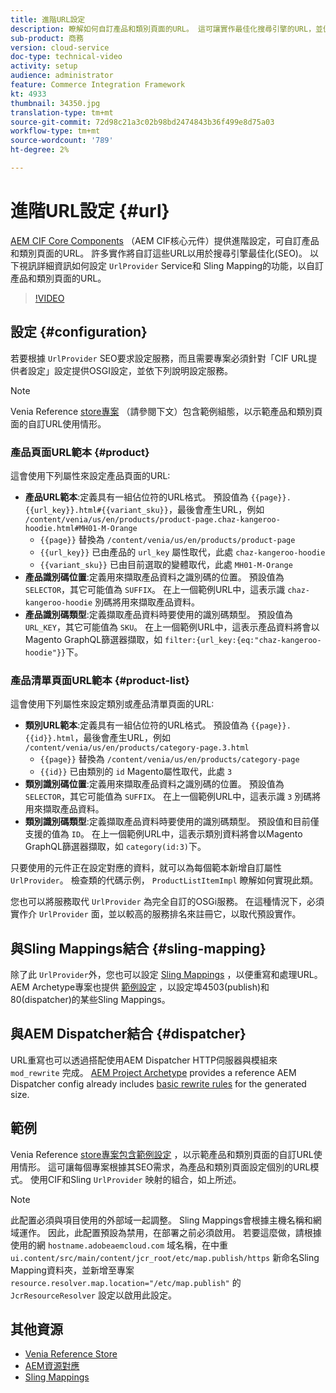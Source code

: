 ```yaml
---
title: 進階URL設定
description: 瞭解如何自訂產品和類別頁面的URL。 這可讓實作最佳化搜尋引擎的URL，並促進搜尋。
sub-product: 商務
version: cloud-service
doc-type: technical-video
activity: setup
audience: administrator
feature: Commerce Integration Framework
kt: 4933
thumbnail: 34350.jpg
translation-type: tm+mt
source-git-commit: 72d98c21a3c02b98bd2474843b36f499e8d75a03
workflow-type: tm+mt
source-wordcount: '789'
ht-degree: 2%

---
```



# 進階URL設定 {#url}

[AEM CIF Core Components](https://github.com/adobe/aem-core-cif-components) （AEM CIF核心元件）提供進階設定，可自訂產品和類別頁面的URL。 許多實作將自訂這些URL以用於搜尋引擎最佳化(SEO)。  以下視訊詳細資訊如何設定 `UrlProvider` Service和 [](https://sling.apache.org/documentation/the-sling-engine/mappings-for-resource-resolution.html) Sling Mapping的功能，以自訂產品和類別頁面的URL。

>[!VIDEO](https://video.tv.adobe.com/v/34350/?quality=12)

## 設定 {#configuration}

若要根據 `UrlProvider` SEO要求設定服務，而且需要專案必須針對「CIF URL提供者設定」設定提供OSGI設定，並依下列說明設定服務。

>[!NOTE]
>
> Venia Reference [store專案](https://github.com/adobe/aem-cif-guides-venia) （請參閱下文）包含範例組態，以示範產品和類別頁面的自訂URL使用情形。

### 產品頁面URL範本 {#product}

這會使用下列屬性來設定產品頁面的URL:

* **產品URL範本**:定義具有一組佔位符的URL格式。 預設值為 `{{page}}.{{url_key}}.html#{{variant_sku}}`，最後會產生URL，例如 `/content/venia/us/en/products/product-page.chaz-kangeroo-hoodie.html#MH01-M-Orange`
   * `{{page}}` 替換為 `/content/venia/us/en/products/product-page`
   * `{{url_key}}` 已由產品的 `url_key` 屬性取代，此處 `chaz-kangeroo-hoodie`
   * `{{variant_sku}}` 已由目前選取的變體取代，此處 `MH01-M-Orange`
* **產品識別碼位置**:定義用來擷取產品資料之識別碼的位置。 預設值為 `SELECTOR`，其它可能值為 `SUFFIX`。 在上一個範例URL中，這表示識 `chaz-kangeroo-hoodie` 別碼將用來擷取產品資料。
* **產品識別碼類型**:定義擷取產品資料時要使用的識別碼類型。 預設值為 `URL_KEY`，其它可能值為 `SKU`。 在上一個範例URL中，這表示產品資料將會以Magento GraphQL篩選器擷取，如 `filter:{url_key:{eq:"chaz-kangeroo-hoodie"}}`下。

### 產品清單頁面URL範本 {#product-list}

這會使用下列屬性來設定類別或產品清單頁面的URL:

* **類別URL範本**:定義具有一組佔位符的URL格式。 預設值為 `{{page}}.{{id}}.html`，最後會產生URL，例如 `/content/venia/us/en/products/category-page.3.html`
   * `{{page}}` 替換為 `/content/venia/us/en/products/category-page`
   * `{{id}}` 已由類別的 `id` Magento屬性取代，此處 `3`
* **類別識別碼位置**:定義用來擷取產品資料之識別碼的位置。 預設值為 `SELECTOR`，其它可能值為 `SUFFIX`。 在上一個範例URL中，這表示識 `3` 別碼將用來擷取產品資料。
* **類別識別碼類型**:定義擷取產品資料時要使用的識別碼類型。 預設值和目前僅支援的值為 `ID`。 在上一個範例URL中，這表示類別資料將會以Magento GraphQL篩選器擷取，如 `category(id:3)`下。

只要使用的元件正在設定對應的資料，就可以為每個範本新增自訂屬性 `UrlProvider`。 檢查類的代碼示例， `ProductListItemImpl` 瞭解如何實現此類。

您也可以將服務取代 `UrlProvider` 為完全自訂的OSGi服務。 在這種情況下，必須實作介 `UrlProvider` 面，並以較高的服務排名來註冊它，以取代預設實作。

## 與Sling Mappings結合 {#sling-mapping}

除了此 `UrlProvider`外，您也可以設定 [Sling Mappings](https://sling.apache.org/documentation/the-sling-engine/mappings-for-resource-resolution.html) ，以便重寫和處理URL。 AEM Archetype專案也提供 [範例設定](https://github.com/adobe/aem-cif-project-archetype/tree/master/src/main/archetype/samplecontent/src/main/content/jcr_root/etc/map.publish) ，以設定埠4503(publish)和80(dispatcher)的某些Sling Mappings。

## 與AEM Dispatcher結合 {#dispatcher}

URL重寫也可以透過搭配使用AEM Dispatcher HTTP伺服器與模組來 `mod_rewrite` 完成。 [AEM Project Archetype](https://github.com/adobe/aem-project-archetype) provides a reference AEM Dispatcher config already includes [basic rewrite rules](https://github.com/adobe/aem-project-archetype/tree/master/src/main/archetype/dispatcher.cloud) for the generated size.

## 範例

Venia Reference [store專案包含範例設定](https://github.com/adobe/aem-cif-guides-venia) ，以示範產品和類別頁面的自訂URL使用情形。 這可讓每個專案根據其SEO需求，為產品和類別頁面設定個別的URL模式。 使用CIF和Sling `UrlProvider` 映射的組合，如上所述。

>[!NOTE]
>
>此配置必須與項目使用的外部域一起調整。 Sling Mappings會根據主機名稱和網域運作。 因此，此配置預設為禁用，在部署之前必須啟用。 若要這麼做，請根據使用的網 `hostname.adobeaemcloud.com` 域名稱，在中重 `ui.content/src/main/content/jcr_root/etc/map.publish/https` 新命名Sling Mapping資料夾，並新增至專案 `resource.resolver.map.location="/etc/map.publish"` 的 `JcrResourceResolver` 設定以啟用此設定。

## 其他資源

* [Venia Reference Store](https://github.com/adobe/aem-cif-guides-venia)
* [AEM資源對應](https://docs.adobe.com/content/help/en/experience-manager-65/deploying/configuring/resource-mapping.html)
* [Sling Mappings](https://sling.apache.org/documentation/the-sling-engine/mappings-for-resource-resolution.html)
